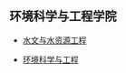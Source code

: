 ## 环境科学与工程学院

- [水文与水资源工程](grad-application/environmental-science-and-engineering/hydrology-and-water-resources-engineerin/README.md)

- [环境科学与工程](grad-application/environmental-science-and-engineering/environmental-science-and-engineering/README.md)
